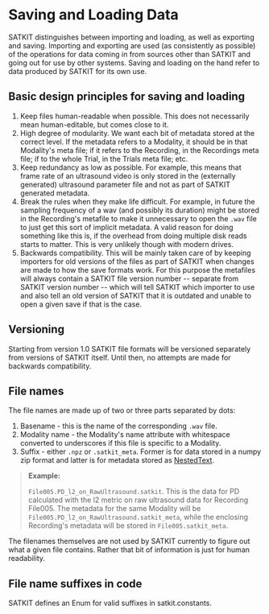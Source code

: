 # Saving and Loading Data

SATKIT distinguishes between importing and loading, as well as exporting and saving. Importing and exporting are used (as consistently as possible) of the operations for data coming in from sources other than SATKIT and going out for use by other systems. Saving and loading on the hand refer to data produced by SATKIT for its own use.

## Basic design principles for saving and loading

1. Keep files human-readable when possible. This does not necessarily mean
   human-editable, but comes close to it.
2. High degree of modularity. We want each bit of metadata stored at the correct
   level. If the metadata refers to a Modality, it should be in that Modality's
   meta file; if it refers to the Recording, in the Recordings meta file; if to
   the whole Trial, in the Trials meta file; etc.
3. Keep redundancy as low as possible. For example, this means that frame rate
   of an ultrasound video is only stored in the (externally generated)
   ultrasound parameter file and not as part of SATKIT generated metadata.
4. Break the rules when they make life difficult. For example, in future the
   sampling frequency of a wav (and possibly its duration) might be stored in
   the Recording's metafile to make it unnecessary to open the `.wav` file to
   just get this sort of implicit metadata. A valid reason for doing something
   like this is, if the overhead from doing multiple disk reads starts to
   matter. This is very unlikely though with modern drives.
5. Backwards compatibility. This will be mainly taken care of by keeping
   importers for old versions of the files as part of SATKIT when changes are
   made to how the save formats work. For this purpose the metafiles will always
   contain a SATKIT file version number -- separate from SATKIT version number
   -- which will tell SATKIT which importer to use and also tell an old version
   of SATKIT that it is outdated and unable to open a given save if that is the
   case.

## Versioning

Starting from version 1.0 SATKIT file formats will be versioned separately from
versions of SATKIT itself. Until then, no attempts are made for backwards
compatibility.

## File names

The file names are made up of two or three parts separated by dots:

1. Basename - this is the name of the corresponding `.wav` file.
2. Modality name - the Modality's name attribute with whitespace converted to underscores if this file is specific to a Modality.
3. Suffix - either `.npz` or `.satkit_meta`. Former is for data stored in a numpy zip format and latter is for metadata stored as [NestedText](https://nestedtext.org/en/stable/index.html).

> **Example:**
>
> `File005.PD_l2_on_RawUltrasound.satkit`. This is the data for PD calculated with the l2 metric on raw ultrasound data for Recording File005. The metadata for the same Modality will be `File005.PD_l2_on_RawUltrasound.satkit_meta`, while the enclosing Recording's metadata will be stored in `File005.satkit_meta`.

The filenames themselves are not used by SATKIT currently to figure out what a
given file contains. Rather that bit of information is just for human readability.

## File name suffixes in code

SATKIT defines an Enum for valid suffixes in satkit.constants.
